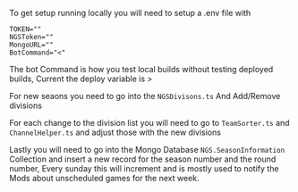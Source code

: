 To get setup running locally you will need to setup a .env file with 

```
TOKEN=""
NGSToken=""
MongoURL=""
BotCommand="<"
```

The bot Command is how you test local builds without testing deployed builds, Current the deploy variable is >

For new seaons you need to go into the ```NGSDivisons.ts``` And Add/Remove divisions

For each change to the division list you will need to go to ```TeamSorter.ts``` and ```ChannelHelper.ts``` and adjust those with the new divisions

Lastly you will need to go into the Mongo Database ```NGS.SeasonInformation``` Collection and insert a new record for the season number and the round number, Every sunday this will increment and is mostly used to notify the Mods about unscheduled games for the next week.